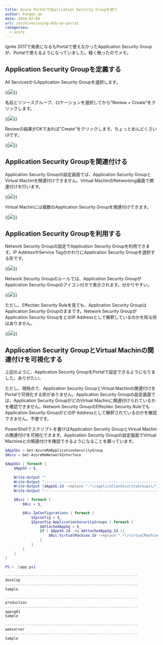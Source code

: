 ```yaml
---
title: Azure PortalでApplication Security Groupを使う
author: kongou_ae
date: 2018-07-08
url: /archives/using-ASG-on-portal
categories:
  - azure
---
```


Ignite 2017で発表になるもPortalで使えなかったApplication Security Groupが、Portalで使えるようになっていました。軽く触ったのでメモ。

## Application Security Groupを定義する

All ServicesからApplication Security Groupを選択します。

{{<img src="./../../images/2018-0708-001.png">}}

名前とリソースグループ、ロケーションを選択してから"Review + Create"をクリックします。

{{<img src="./../../images/2018-0708-002.png">}}

Reviewの結果がOKであれば"Create"をクリックします。ちょっとめんどくさいUIです。

{{<img src="./../../images/2018-0708-003.png">}}

## Application Security Groupを関連付ける

Application Security Groupの設定画面では、Application Security GroupとVirtual Machinを関連付けできません。Virtual MachinのNetworking画面で関連付けを行います。

{{<img src="./../../images/2018-0708-004.png">}}

Virtual Machinには複数のApplication Security Groupを関連付けできます。

{{<img src="./../../images/2018-0708-005.png">}}

## Application Security Groupを利用する

Network Security Groupの設定でApplication Security Groupを利用できます。IP AddressやService TagのかわりにApplication Security Groupを選択する形です。

{{<img src="./../../images/2018-0708-006.png">}}

Network Security Groupのルールでは、Application Security GroupがApplication Security Groupのアイコン付きで表示されます。分かりやすい。

{{<img src="./../../images/2018-0708-007.png">}}

ただし、Effectiec Security Ruleを見ても、Application Security GroupはApplication Security Groupのままです。Network Security GroupがApplication Security GroupをどのIP Addressとして解釈しているのかを知る術はありません。

{{<img src="./../../images/2018-0708-008.png">}}

## Application Security GroupとVirtual Machinの関連付けを可視化する

上記のように、Application Security GroupをPortalで設定できるようになりました。ありがたい。

ただし、現時点で、Application Security GroupとVirtual Machinの関連付けをPortalで可視化する術がありません。Application Security Groupの設定画面では、Application Security GroupがどのVirtual Machinに関連付けられているかを確認できません。Network Security GroupのEffectiec Security RuleでもApplication Security GroupがどのIP Addressとして解釈されているのかを確認できません。不便です。

PowerShellでスクリプトを書けばApplication Security GroupとVirtual Machinの関連付けを可視化できます。Application Security Groupの設定画面でVirtual Machineとの関連付けを確認できるようになることを願っています。

```powershell
$AppSGs = Get-AzureRmApplicationSecurityGroup 
$Nics = Get-AzureRmNetworkInterface

$AppSGs | foreach {
    $AppSG = $_
    
    Write-Output ""
    Write-Output "-------------------------------------------------------------"
    Write-Output ($AppSG.Id -replace ".*\/applicationSecurityGroups\/","")
    Write-Output "-------------------------------------------------------------"

    $Nics | foreach {
        $Nic = $_

        $Nic.IpConfigurations | foreach {
            $Ipconfig = $_
            $Ipconfig.ApplicationSecurityGroups | foreach {
                $AttachedAppSg = $_
                if ( $AppSG.Id -eq $AttachedAppSg.Id ){
                    $Nic.VirtualMachine.Id -replace ".*\/virtualMachines\/",""
                }
            }
        }
    }
}

PS > .\app.ps1

-------------------------------------------------------------
develop
-------------------------------------------------------------
Sample

-------------------------------------------------------------
production
-------------------------------------------------------------
appsg01
Sample

-------------------------------------------------------------
webserver
-------------------------------------------------------------
Sample
```
